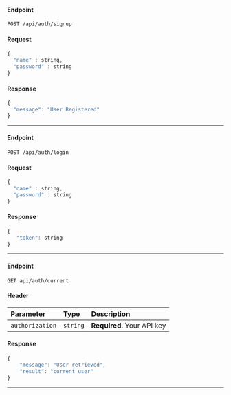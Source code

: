 #### Endpoint
```http
POST /api/auth/signup
```
#### Request
```javascript
{
  "name" : string,
  "password" : string
}
```
#### Response
```javascript
{
  "message": "User Registered"
}
```
 
-------------------------------
#### Endpoint
```http
POST /api/auth/login
```
#### Request
```javascript
{
  "name" : string,
  "password" : string
}
```
#### Response
```javascript
{
   "token": string
}
```
 
-------------------------------
#### Endpoint
```http
GET api/auth/current
```
#### Header
| Parameter | Type | Description |
| :--- | :--- | :--- |
| `authorization` | `string` | **Required**. Your API key |
#### Response
```javascript
{
    "message": "User retrieved",
    "result": "current user"
}
```
 
-------------------------------
